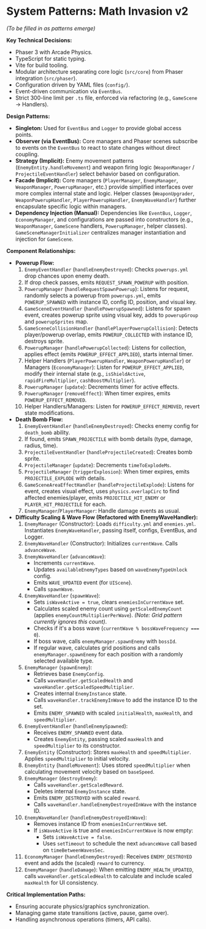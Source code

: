 # System Patterns: Math Invasion v2

*(To be filled in as patterns emerge)*

**Key Technical Decisions:**
*   Phaser 3 with Arcade Physics.
*   TypeScript for static typing.
*   Vite for build tooling.
*   Modular architecture separating core logic (`src/core`) from Phaser integration (`src/phaser`).
*   Configuration driven by YAML files (`config/`).
*   Event-driven communication via `EventBus`.
*   Strict 300-line limit per `.ts` file, enforced via refactoring (e.g., `GameScene` -> Handlers).

**Design Patterns:**
*   **Singleton:** Used for `EventBus` and `Logger` to provide global access points.
*   **Observer (via EventBus):** Core managers and Phaser scenes subscribe to events on the `EventBus` to react to state changes without direct coupling.
*   **Strategy (Implicit):** Enemy movement patterns (`EnemyEntity.handleMovement`) and weapon firing logic (`WeaponManager` / `ProjectileEventHandler`) select behavior based on configuration.
*   **Facade (Implicit):** Core managers (`PlayerManager`, `EnemyManager`, `WeaponManager`, `PowerupManager`, etc.) provide simplified interfaces over more complex internal state and logic. Helper classes (`WeaponUpgrader`, `WeaponPowerupHandler`, `PlayerPowerupHandler`, `EnemyWaveHandler`) further encapsulate specific logic within managers.
*   **Dependency Injection (Manual):** Dependencies like `EventBus`, `Logger`, `EconomyManager`, and configurations are passed into constructors (e.g., `WeaponManager`, `GameScene` handlers, `PowerupManager`, helper classes). `GameSceneManagerInitializer` centralizes manager instantiation and injection for `GameScene`.

**Component Relationships:**
*   **Powerup Flow:**
    1.  `EnemyEventHandler` (`handleEnemyDestroyed`): Checks `powerups.yml` drop chances upon enemy death.
    2.  If drop check passes, emits `REQUEST_SPAWN_POWERUP` with position.
    3.  `PowerupManager` (`handleRequestSpawnPowerup`): Listens for request, randomly selects a powerup from `powerups.yml`, emits `POWERUP_SPAWNED` with instance ID, config ID, position, and visual key.
    4.  `GameSceneEventHandler` (`handlePowerupSpawned`): Listens for spawn event, creates powerup sprite using visual key, adds to `powerupGroup` and `powerupSprites` map.
    5.  `GameSceneCollisionHandler` (`handlePlayerPowerupCollision`): Detects player/powerup overlap, emits `POWERUP_COLLECTED` with instance ID, destroys sprite.
    6.  `PowerupManager` (`handlePowerupCollected`): Listens for collection, applies effect (emits `POWERUP_EFFECT_APPLIED`), starts internal timer.
    7.  Helper Handlers (`PlayerPowerupHandler`, `WeaponPowerupHandler`) or Managers (`EconomyManager`): Listen for `POWERUP_EFFECT_APPLIED`, modify their internal state (e.g., `isShieldActive`, `rapidFireMultiplier`, `cashBoostMultiplier`).
    8.  `PowerupManager` (`update`): Decrements timer for active effects.
    9.  `PowerupManager` (`removeEffect`): When timer expires, emits `POWERUP_EFFECT_REMOVED`.
    10. Helper Handlers/Managers: Listen for `POWERUP_EFFECT_REMOVED`, revert state modifications.
*   **Death Bomb Flow:**
    1.  `EnemyEventHandler` (`handleEnemyDestroyed`): Checks enemy config for `death_bomb` ability.
    2.  If found, emits `SPAWN_PROJECTILE` with bomb details (type, damage, radius, time).
    3.  `ProjectileEventHandler` (`handleProjectileCreated`): Creates bomb sprite.
    4.  `ProjectileManager` (`update`): Decrements `timeToExplodeMs`.
    5.  `ProjectileManager` (`triggerExplosion`): When timer expires, emits `PROJECTILE_EXPLODE` with details.
    6.  `GameSceneAreaEffectHandler` (`handleProjectileExplode`): Listens for event, creates visual effect, uses `physics.overlapCirc` to find affected enemies/player, emits `PROJECTILE_HIT_ENEMY` or `PLAYER_HIT_PROJECTILE` for each.
    7.  `EnemyManager`/`PlayerManager`: Handle damage events as usual.
*   **Difficulty Scaling & Wave Flow (Refactored with EnemyWaveHandler):**
    1.  `EnemyManager` (Constructor): Loads `difficulty.yml` and `enemies.yml`. Instantiates `EnemyWaveHandler`, passing itself, configs, EventBus, and Logger.
    2.  `EnemyWaveHandler` (Constructor): Initializes `currentWave`. Calls `advanceWave`.
    3.  `EnemyWaveHandler` (`advanceWave`):
        *   Increments `currentWave`.
        *   Updates `availableEnemyTypes` based on `waveEnemyTypeUnlock` config.
        *   Emits `WAVE_UPDATED` event (for `UIScene`).
        *   Calls `spawnWave`.
    4.  `EnemyWaveHandler` (`spawnWave`):
        *   Sets `isWaveActive = true`, clears `enemiesInCurrentWave` set.
        *   Calculates scaled enemy count using `getScaledEnemyCount` (applies `enemyCountMultiplierPerWave`). *(Note: Grid pattern currently ignores this count)*.
        *   Checks if it's a boss wave (`currentWave % bossWaveFrequency === 0`).
        *   If boss wave, calls `enemyManager.spawnEnemy` with `bossId`.
        *   If regular wave, calculates grid positions and calls `enemyManager.spawnEnemy` for each position with a randomly selected available type.
    5.  `EnemyManager` (`spawnEnemy`):
        *   Retrieves base `EnemyConfig`.
        *   Calls `waveHandler.getScaledHealth` and `waveHandler.getScaledSpeedMultiplier`.
        *   Creates internal `EnemyInstance` state.
        *   Calls `waveHandler.trackEnemyInWave` to add the instance ID to the set.
        *   Emits `ENEMY_SPAWNED` with scaled `initialHealth`, `maxHealth`, and `speedMultiplier`.
    6.  `EnemyEventHandler` (`handleEnemySpawned`):
        *   Receives `ENEMY_SPAWNED` event data.
        *   Creates `EnemyEntity`, passing scaled `maxHealth` and `speedMultiplier` to its constructor.
    7.  `EnemyEntity` (Constructor): Stores `maxHealth` and `speedMultiplier`. Applies `speedMultiplier` to initial velocity.
    8.  `EnemyEntity` (`handleMovement`): Uses stored `speedMultiplier` when calculating movement velocity based on `baseSpeed`.
    9.  `EnemyManager` (`destroyEnemy`):
        *   Calls `waveHandler.getScaledReward`.
        *   Deletes internal `EnemyInstance` state.
        *   Emits `ENEMY_DESTROYED` with scaled `reward`.
        *   Calls `waveHandler.handleEnemyDestroyedInWave` with the instance ID.
    10. `EnemyWaveHandler` (`handleEnemyDestroyedInWave`):
        *   Removes instance ID from `enemiesInCurrentWave` set.
        *   If `isWaveActive` is true and `enemiesInCurrentWave` is now empty:
            *   Sets `isWaveActive = false`.
            *   Uses `setTimeout` to schedule the next `advanceWave` call based on `timeBetweenWavesSec`.
    11. `EconomyManager` (`handleEnemyDestroyed`): Receives `ENEMY_DESTROYED` event and adds the (scaled) `reward` to currency.
    12. `EnemyManager` (`handleDamage`): When emitting `ENEMY_HEALTH_UPDATED`, calls `waveHandler.getScaledHealth` to calculate and include scaled `maxHealth` for UI consistency.

**Critical Implementation Paths:**
*   Ensuring accurate physics/graphics synchronization.
*   Managing game state transitions (active, pause, game over).
*   Handling asynchronous operations (timers, API calls).
